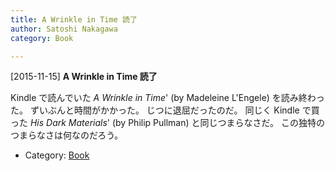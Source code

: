 ```yaml
---
title: A Wrinkle in Time 読了
author: Satoshi Nakagawa
category: Book

---
```


[2015-11-15] **A Wrinkle in Time 読了** 

 Kindle で読んでいた
_A Wrinkle in Time_' (by Madeleine
L'Engele) を読み終わった。
ずいぶんと時間がかかった。
じつに退屈だったのだ。
同じく Kindle で買った
_His Dark Materials_'
(by Philip Pullman) と同じつまらなさだ。
この独特のつまらなさは何なのだろう。

- Category: [Book](https://merapano.github.io/categories.html#Book)

